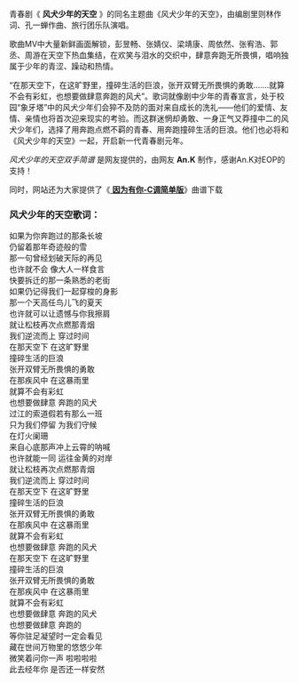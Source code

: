 

青春剧《 **风犬少年的天空** 》的同名主题曲《风犬少年的天空》，由编剧里则林作词、孔一蝉作曲、旅行团乐队演唱。

歌曲MV中大量新鲜画面解锁，彭昱畅、张婧仪、梁靖康、周依然、张宥浩、郭丞、周游在天空下热血集结，在欢笑与泪水的交织中，肆意奔跑无所畏惧，唱响独属于少年的青涩、躁动和热情。

“在那天空下，在这旷野里，撞碎生活的巨浪，张开双臂无所畏惧的勇敢.......就算不会有彩虹，也想要做肆意奔跑的风犬”。歌词就像剧中少年的青春宣言，处于校园“象牙塔”中的风犬少年们会猝不及防的面对来自成长的洗礼——他们的爱情、友情、亲情也将首次迎来现实的考验。而这群迷惘却勇敢、一身正气又莽撞中二的风犬少年们，选择了用奔跑点燃不羁的青春、用奔跑撞碎生活的巨浪。他们也必将和《风犬少年的天空》一起，开启新一代青春剧元年。

_风犬少年的天空双手简谱_ 是网友提供的，由网友 **An.K** 制作，感谢An.K对EOP的支持！

同时，网站还为大家提供了《[ **因为有你-C调简单版**](Music-12879-因为有你-C调简单版-你是我的城池营垒主题曲.html "因为有你-
C调简单版")》曲谱下载

### 风犬少年的天空歌词：

如果为你奔跑过的那条长坡  
仍留着那年奇迹般的雪  
那一句曾经划破天际的再见  
也许就不会 像大人一样食言  
快要拆迁的那一条熟悉的老街  
如果仍记得我们一起穿梭的身影  
那一个天高任鸟儿飞的夏天  
也许就可以让遗憾与你我擦肩  
就让松枝再次点燃那青烟  
我们逆流而上 穿过时间  
在那天空下 在这旷野里  
撞碎生活的巨浪  
张开双臂无所畏惧的勇敢  
在那疾风中 在这暴雨里  
就算不会有彩虹  
也想要做肆意 奔跑的风犬  
过江的索道假若有那么一班  
只为我们停留 为我们守候  
在灯火阑珊  
来自心底那声冲上云霄的呐喊  
也许就能一同 运往金黄的对岸  
就让松枝再次点燃那青烟  
我们逆流而上 穿过时间  
在那天空下 在这旷野里  
撞碎生活的巨浪  
张开双臂无所畏惧的勇敢  
在那疾风中 在这暴雨里  
就算不会有彩虹  
也想要做肆意 奔跑的风犬  
在那天空下 在这旷野里  
撞碎生活的巨浪  
张开双臂无所畏惧的勇敢  
在那疾风中 在这暴雨里  
就算不会有彩虹  
也想要做肆意 奔跑的风犬  
也想要做肆意 奔跑的  
等你驻足凝望时一定会看见  
藏在世间万物里的悠悠少年  
微笑着问你一声 啦啦啦啦  
此去经年你 是否还一样安然

